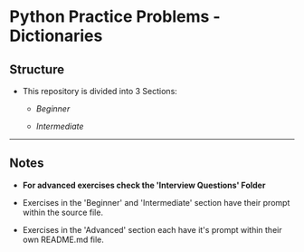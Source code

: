 # Python Practice Problems - **Dictionaries**

## Structure
* This repository is divided into 3 Sections:
    * *Beginner*

    * *Intermediate*


---

## Notes

* **For advanced exercises check the 'Interview Questions' Folder**

* Exercises in the 'Beginner' and 'Intermediate' section have their prompt within the source file.

* Exercises in the 'Advanced' section each have it's prompt within their own README.md file.
